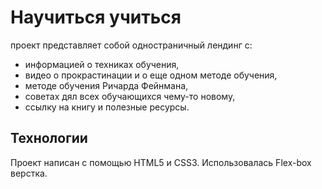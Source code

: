 # Научиться учиться
проект представляет собой одностраничный лендинг с:  
- информацией о техниках обучения, 
- видео о прокрастинации и о еще одном методе обучения,
- методе обучения Ричарда Фейнмана,   
- советах дял всех обучающихся чему-то новому,
- ссылку на книгу и полезные ресурсы.

## Технологии
Проект написан с помощью HTML5 и CSS3. Использовалась Flex-box верстка.
